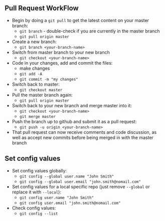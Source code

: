 ## Pull Request WorkFlow
- Begin by doing a ```git pull``` to get the latest content on your master branch:
  - ```git branch``` - double-check if you are currently in the master branch
  - ```git pull origin master```
- Create a new branch:
  - ```git branch <your-branch-name>```
- Switch from master branch to your new branch
  - ```git checkout <your-branch-name>```
- Code in your changes, add and commit the files:
  - make changes
  - ```git add -A```
  - ```git commit -m "my changes"```
- Switch back to master: 
  - ```git checkout master```
- Pull the master branch again:
  - ```git pull origin master```
- Switch back to your new branch and merge master into it:
  - ```git checkout <your-branch-name>```
  - ```git merge master```
- Push the branch up to github and submit it as a pull request:
  - ```git push -u origin <your-branch-name>```
- That pull request can now receive comments and code discussion, as well as accept new commits before being merged in with the master branch

## Set config values
- Set config values globally:
  - ```git config --global user.name "John Smith"```
  - ```git config --global user.email "john.smith@nomail.com"```
- Set config values for a local specific repo (just remove ```--global``` or replace it with ```--local```):
  - ```git config user.name "John Smith"```
  - ```git config user.email "john.smith@nomail.com"```
- Check config values:
  - ```git config --list```
